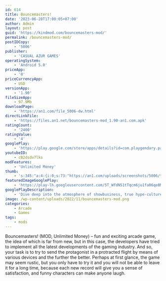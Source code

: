```yaml
---
id: 614
title: Bouncemasters!
date: '2023-06-28T17:00:05+07:00'
author: Admin
layout: post
guid: 'https://kindmod.com/bouncemasters-mod/'
permalink: /bouncemasters-mod/
postIDCopy:
    - '5006'
publisher:
    - 'CASUAL AZUR GAMES'
operatingSystem:
    - 'Android 5.0'
priceApp:
    - '0'
priceCurrencyApp:
    - USD
versionApp:
    - '1.90'
fileSizeApp:
    - 97.9Mb
downloadPage:
    - 'https://an1.com/file_5006-dw.html'
directLinkFile:
    - 'https://files.an1.net/bouncemasters-mod_1.90-an1.com.apk'
ratingCount:
    - '2400'
ratingValue:
    - '4'
googlePlay:
    - 'https://play.google.com/store/apps/details?id=com.playgendary.partymasters'
youtubeID:
    - cB2dsdv7lks
modFeatures:
    - 'Unlimited Money'
thumb:
    - 's:345:"a:4:{i:0;s:73:"https://an1.com/uploads/screenshots/5006/thumbs/bouncemasters-627226.webp";i:1;s:73:"https://an1.com/uploads/screenshots/5006/thumbs/bouncemasters-999205.webp";i:2;s:72:"https://an1.com/uploads/screenshots/5006/thumbs/bouncemasters-35871.webp";i:3;s:73:"https://an1.com/uploads/screenshots/5006/thumbs/bouncemasters-400336.webp";}";'
featuredImageGooglePlay:
    - 'https://play-lh.googleusercontent.com/5T_WfdN51tTqcm6ju1fa06qe8MtHlSb8-rzQftxW_cuFYO8ei0aTU4haItNUYV3sCg'
googlePlayDescription:
    - 'Dive deep into the atmosphere of showbusiness, true hype-culture and thousands of fans chanting your name! Set up the best party the world has ever seen–More than 40 amazing and beatifully crafted characters.– Super duper boosters, that will help you get your fans rabid!.'
image: /wp-content/uploads/2022/11/bouncemasters-mod.png
categories:
    - Arcade
    - Games
tags:
    - mods
---
```


Bouncemasters! (MOD, Unlimited Money) – fun and exciting arcade game, the idea of which is far from new, but in this case, the developers have tried to implement all the latest developments of the gaming industry. And so, your task is to try to send the protagonist in a protracted flight by means of various devices and the further the better. Perhaps at first glance, the game may seem rustic, but you only have to try it and you will not be able to leave it for a long time, because each new record will give you a sense of satisfaction, and funny characters can make anyone laugh.